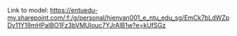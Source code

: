 Link to model: https://entuedu-my.sharepoint.com/:f:/g/personal/hienvan001_e_ntu_edu_sg/EmCk7bLdWZpDv11Y19mHPaIBO1Fz3bVMUlouc7YJrAlB1w?e=kUfSGz